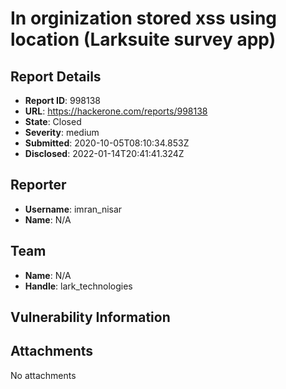 # In orginization stored xss using location (Larksuite survey app)

## Report Details
- **Report ID**: 998138
- **URL**: https://hackerone.com/reports/998138
- **State**: Closed
- **Severity**: medium
- **Submitted**: 2020-10-05T08:10:34.853Z
- **Disclosed**: 2022-01-14T20:41:41.324Z

## Reporter
- **Username**: imran_nisar
- **Name**: N/A

## Team
- **Name**: N/A
- **Handle**: lark_technologies

## Vulnerability Information


## Attachments
No attachments
